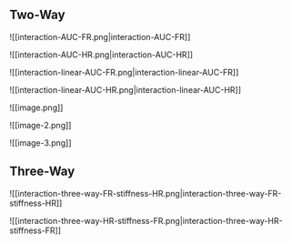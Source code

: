 
## Two-Way
![[interaction-AUC-FR.png|interaction-AUC-FR]]

![[interaction-AUC-HR.png|interaction-AUC-HR]]

![[interaction-linear-AUC-FR.png|interaction-linear-AUC-FR]]

![[interaction-linear-AUC-HR.png|interaction-linear-AUC-HR]]

![[image.png]]

![[image-2.png]]

![[image-3.png]]

## Three-Way
![[interaction-three-way-FR-stiffness-HR.png|interaction-three-way-FR-stiffness-HR]]

![[interaction-three-way-HR-stiffness-FR.png|interaction-three-way-HR-stiffness-FR]]
